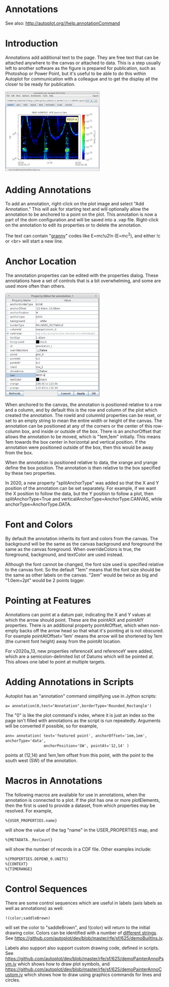 # Annotations

See also: http://autoplot.org//help.annotationCommand

# Introduction 
Annotations add additional text to the page.  They are free text that can be attached anywhere to the canvas or attached to data.   This is a step usually left to another software as the figure is prepared for publication, such as Photoshop or Power Point, but it's useful to be able to do this within Autoplot for communication with a colleague and to get the display all the closer to be ready for publication.

<img src='image/annotations/annotation2.png' width=300>

# Adding Annotations 
To add an annotation, right-click on the plot image and select "Add Annotation."  This will ask for starting text and will optionally allow the annotation to be anchored to a point on the plot.  This annotation is now a part of the dom configuration and will be saved into a .vap file.  Right-click on the annotation to edit its properties or to delete the annotation.

The text can contain "<a href='https://github.com/autoplot/documentation/wiki/Granny-Strings'>granny</a>" codes like E=mc!u2!n (E=mc<sup>2</sup>), and either !c or &lt;br&gt; will start a new line.

# Anchor Location 
The annotation properties can be edited with the properties dialog.  These annotations have a set of controls that is a bit overwhelming, and some are used more often than others.

<img src='image/annotations/annotationProperties.png' width=300>

When anchored to the canvas, the annotation is positioned relative to a row and a column, and by default this is the row and column of the plot which created the annotation.  The rowId and columnId properties can be reset, or set to an empty string to mean the entire width or height of the canvas.  The annotation can be positioned at any of the corners or the center of this row-column box, and inside or outside of the box.  There is an anchorOffset that allows the annotation to be moved, which is "1em,1em" initially.  This means 1em towards the box center in horizontal and vertical position.  If the annotation were positioned outside of the box, then this would be away from the box.  

When the annotation is positioned relative to data, the xrange and yrange define the box position.  The annotation is then relative to the box specified by these two properties.

In 2020, a new property "splitAnchorType" was added so that the X and Y position of the annotation can be set separately.  For example, if we want the X position to follow the data, but the Y position to follow a plot, then splitAnchorType=True and verticalAnchorType=AnchorType.CANVAS, while anchorType=AnchorType.DATA.

# Font and Colors 
By default the annotation inherits its font and colors from the canvas.  The background will be the same as the canvas background and foreground the same as the canvas foreground.  When overrideColors is true, the foreground, background, and textColor are used instead.  

Although the font cannot be changed, the font size used is specified relative to the canvas font.  So the default "1em" means that the font size should be the same as other labels on the canvas.  "2em" would be twice as big and "1.0em+2pt" would be 2 points bigger.

# Pointing at Features 
Annotations can point at a datum pair, indicating the X and Y values at which the arrow should point.  These are the pointAtX and pointAtY properties.  There is an additional property pointAtOffset, which when non-empty backs off the arrow head so that what it's pointing at is not obscured.  For example pointAtOffset='1em' means the arrow will be shortened by 1em (the current font height) away from the pointAt location.

For v2020a_13, new properties referenceX and referenceY were added, which are a semicolon-delimited list of Datums which will be pointed at.  This allows one label to point at multiple targets.

# Adding Annotations in Scripts 

Autoplot has an "annotation" command simplifying use in Jython scripts:
 
~~~~~
a= annotation(0,text="Annotation",borderType='Rounded_Rectangle')
~~~~~

The "0" is like the plot command's index, where it is just an index so the page isn't filled with annotations as the script is run repeatedly.  Arguments will be converted if possible, so for example, 

~~~~~
ann= annotation( text='featured point', anchorOffset='1em,1em', anchorType='data', 
                 anchorPosition='SW', pointAt='12,14' )
~~~~~

points at (12,14) and 1em,1em offset from this point, with the point to the south west (SW) of the annotation.

# Macros in Annotations 
The following macros are available for use in annotations, when the annotation is connected to a plot.  If the plot has one or more plotElements, then the first is used to provide a dataset, from which properties may be resolved.  For example,

~~~~~
%{USER_PROPERTIES.name} 
~~~~~

will show the value of the tag "name" in the USER_PROPERTIES map, and

~~~~~
%{METADATA._RecCount}
~~~~~

will show the number of records in a CDF file.  Other examples include:

~~~~~
%{PROPERTIES.DEPEND_0.UNITS}
%{CONTEXT}
%{TIMERANGE}
~~~~~

# Control Sequences 
There are some control sequences which are useful in labels (axis labels as well as annotations) as well:

~~~~~
!(color;saddleBrown)
~~~~~

will set the color to "saddleBrown", and !(color) will return to the initial drawing color.  Colors
can be identified with a number of <a href='https://github.com/autoplot/documentation/wiki/colors'>different
strings</a>.  See
https://github.com/autoplot/dev/blob/master/rfe/sf/625/demoBuiltIns.jy.  

Labels also support also support custom drawing code, defined in scripts.  See 
https://github.com/autoplot/dev/blob/master/rfe/sf/625/demoPainterAnnoPsym.jy which shows how to draw plot symbols, and
https://github.com/autoplot/dev/blob/master/rfe/sf/625/demoPainterAnnoCustom.jy which shows how to draw using graphics commands for lines and circles.
